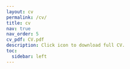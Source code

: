 ```yaml
---
layout: cv
permalink: /cv/
title: cv
nav: true
nav_order: 5
cv_pdf: CV.pdf
description: Click icon to download full CV.
toc:
  sidebar: left
---
```

